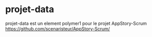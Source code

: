 # projet-data
projet-data est un element polymer1 pour le projet AppStory-Scrum https://github.com/scenaristeur/AppStory-Scrum/
